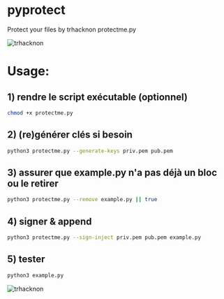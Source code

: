 # pyprotect

Protect your files by trhacknon
protectme.py

![trhacknon](https://i.top4top.io/p_3562rl2pp0.jpg)


# Usage:

## 1) rendre le script exécutable (optionnel)

```bash
chmod +x protectme.py
```

## 2) (re)générer clés si besoin

```bash
python3 protectme.py --generate-keys priv.pem pub.pem
```

## 3) assurer que example.py n'a pas déjà un bloc ou le retirer

```bash
python3 protectme.py --remove example.py || true
```


## 4) signer & append

```bash
python3 protectme.py --sign-inject priv.pem pub.pem example.py
```

## 5) tester

```bash
python3 example.py
```

![trhacknon](https://d.top4top.io/p_3562cc2790.jpg)
